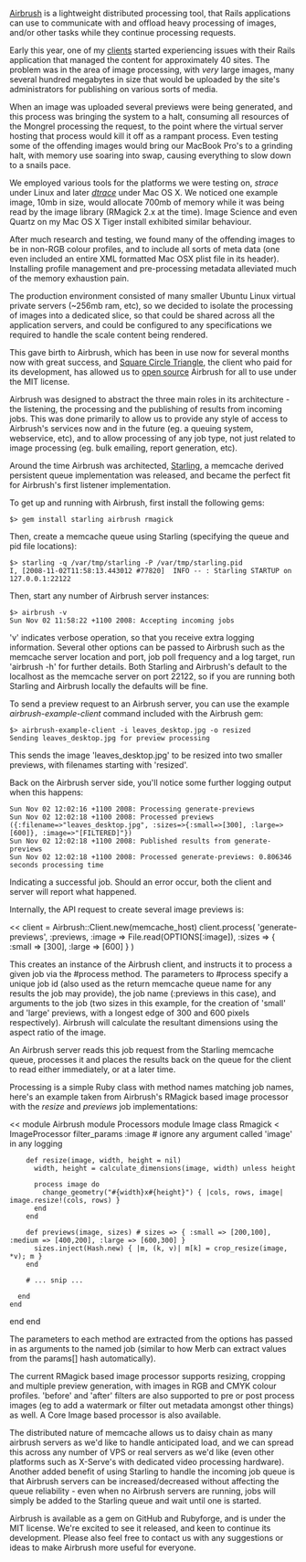 [Airbrush](http://github.com/square-circle-triangle/airbrush) is a lightweight distributed processing tool, that Rails applications can use to communicate with and offload heavy processing of images, and/or other tasks while they continue processing requests.

Early this year, one of my [clients](http://www.sct.com.au/) started experiencing issues with their Rails application that managed the content for approximately 40 sites. The problem was in the area of image processing, with *very* large images, many several hundred megabytes in size that would be uploaded by the site's administrators for publishing on various sorts of media.

When an image was uploaded several previews were being generated, and this process was bringing the system to a halt, consuming all resources of the Mongrel processing the request, to the point where the virtual server hosting that process would kill it off as a rampant process. Even testing some of the offending images would bring our MacBook Pro's to a grinding halt, with memory use soaring into swap, causing everything to slow down to a snails pace.

We employed various tools for the platforms we were testing on, *strace* under Linux and later [*dtrace*](http://redartisan.com/2008/5/18/dtrace-ruby) under Mac OS X. We noticed one example image, 10mb in size, would allocate 700mb of memory while it was being read by the image library (RMagick 2.x at the time). Image Science and even Quartz on my Mac OS X Tiger install exhibited similar behaviour.

After much research and testing, we found many of the offending images to be in non-RGB colour profiles, and to include all sorts of meta data (one even included an entire XML formatted Mac OSX plist file in its header). Installing profile management and pre-processing metadata alleviated much of the memory exhaustion pain.

The production environment consisted of many smaller Ubuntu Linux virtual private servers (~256mb ram, etc), so we decided to isolate the processing of images into a dedicated slice, so that could be shared across all the application servers, and could be configured to any specifications we required to handle the scale content being rendered.

This gave birth to Airbrush, which has been in use now for several months now with great success, and [Square Circle Triangle](http://www.sct.com.au/), the client who paid for its development, has allowed us to [open source](http://github.com/square-circle-triangle/airbrush) Airbrush for all to use under the MIT license.

Airbrush was designed to abstract the three main roles in its architecture - the listening, the processing and the publishing of results from incoming jobs. This was done primarily to allow us to provide any style of access to Airbrush's services now and in the future (eg. a queuing system, webservice, etc), and to allow processing of any job type, not just related to image processing (eg. bulk emailing, report generation, etc).

Around the time Airbrush was architected, [Starling](http://dev.twitter.com/2008/01/announcing-starling.html), a memcache derived persistent queue implementation was released, and became the perfect fit for Airbrush's first listener implementation.

To get up and running with Airbrush, first install the following gems:

    $> gem install starling airbrush rmagick
    
Then, create a memcache queue using Starling (specifying the queue and pid file locations):

    $> starling -q /var/tmp/starling -P /var/tmp/starling.pid
    I, [2008-11-02T11:58:13.443012 #77820]  INFO -- : Starling STARTUP on 127.0.0.1:22122

Then, start any number of Airbrush server instances:

    $> airbrush -v
    Sun Nov 02 11:58:22 +1100 2008: Accepting incoming jobs

'v' indicates verbose operation, so that you receive extra logging information. Several other options can be passed to Airbrush such as the memcache server location and port, job poll frequency and a log target, run 'airbrush -h' for further details. Both Starling and Airbrush's default to the localhost as the memcache server on port 22122, so if you are running both Starling and Airbrush locally the defaults will be fine.

To send a preview request to an Airbrush server, you can use the example *airbrush-example-client* command included with the Airbrush gem:

    $> airbrush-example-client -i leaves_desktop.jpg -o resized
    Sending leaves_desktop.jpg for preview processing
    
This sends the image 'leaves_desktop.jpg' to be resized into two smaller previews, with filenames starting with 'resized'.

Back on the Airbrush server side, you'll notice some further logging output when this happens:

    Sun Nov 02 12:02:16 +1100 2008: Processing generate-previews
    Sun Nov 02 12:02:18 +1100 2008: Processed previews ({:filename=>"leaves_desktop.jpg", :sizes=>{:small=>[300], :large=>[600]}, :image=>"[FILTERED]"})
    Sun Nov 02 12:02:18 +1100 2008: Published results from generate-previews
    Sun Nov 02 12:02:18 +1100 2008: Processed generate-previews: 0.806346 seconds processing time

Indicating a successful job. Should an error occur, both the client and server will report what happened.

Internally, the API request to create several image previews is:

<<
client = Airbrush::Client.new(memcache_host)
client.process(
  'generate-previews', :previews, 
    :image => File.read(OPTIONS[:image]), 
    :sizes => { :small => [300], :large => [600] } )
>>

This creates an instance of the Airbrush client, and instructs it to process a given job via the #process method. The parameters to #process specify a unique job id (also used as the return memcache queue name for any results the job may provide), the job name (:previews in this case), and arguments to the job (two sizes in this example, for the creation of 'small' and 'large' previews, with a longest edge of 300 and 600 pixels respectively). Airbrush will calculate the resultant dimensions using the aspect ratio of the image.

An Airbrush server reads this job request from the Starling memcache queue, processes it and places the results back on the queue for the client to read either immediately, or at a later time.

Processing is a simple Ruby class with method names matching job names, here's an example taken from Airbrush's RMagick based image processor with the *resize* and *previews* job implementations:

<<
module Airbrush
  module Processors
    module Image
      class Rmagick < ImageProcessor
        filter_params :image # ignore any argument called 'image' in any logging

        def resize(image, width, height = nil)
          width, height = calculate_dimensions(image, width) unless height

          process image do
            change_geometry("#{width}x#{height}") { |cols, rows, image| image.resize!(cols, rows) }
          end
        end
  
        def previews(image, sizes) # sizes => { :small => [200,100], :medium => [400,200], :large => [600,300] }
          sizes.inject(Hash.new) { |m, (k, v)| m[k] = crop_resize(image, *v); m }
        end
  
        # ... snip ...
  
      end
    end
  end
end
>>

The parameters to each method are extracted from the options has passed in as arguments to the named job (similar to how Merb can extract values from the params[] hash automatically).

The current RMagick based image processor supports resizing, cropping and multiple preview generation, with images in RGB and CMYK colour profiles. 'before' and 'after' filters are also supported to pre or post process images (eg to add a watermark or filter out metadata amongst other things) as well. A Core Image based processor is also available.

The distributed nature of memcache allows us to daisy chain as many airbrush servers as we'd like to handle anticipated load, and we can spread this across any number of VPS or real servers as we'd like (even other platforms such as X-Serve's with dedicated video processing hardware). Another added benefit of using Starling to handle the incoming job queue is that Airbrush servers can be increased/decreased without affecting the queue reliability - even when no Airbrush servers are running, jobs will simply be added to the Starling queue and wait until one is started.

Airbrush is available as a gem on GitHub and Rubyforge, and is under the MIT license. We're excited to see it released, and keen to continue its development. Please also feel free to contact us with any suggestions or ideas to make Airbrush more useful for everyone.

